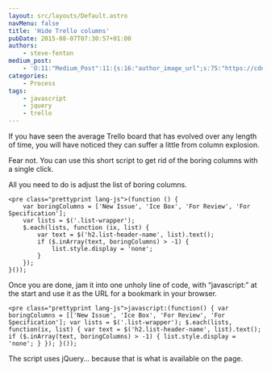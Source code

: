 ```yaml
---
layout: src/layouts/Default.astro
navMenu: false
title: 'Hide Trello columns'
pubDate: 2015-08-07T07:30:57+01:00
authors:
    - steve-fenton
medium_post:
    - 'O:11:"Medium_Post":11:{s:16:"author_image_url";s:75:"https://cdn-images-1.medium.com/fit/c/400/400/1*eXkhfEuF41g5W_xnc_ydLA.jpeg";s:10:"author_url";s:38:"https://medium.com/@steve.fenton.co.uk";s:11:"byline_name";N;s:12:"byline_email";N;s:10:"cross_link";s:3:"yes";s:2:"id";s:12:"1e11e678a302";s:21:"follower_notification";s:3:"yes";s:7:"license";s:19:"all-rights-reserved";s:14:"publication_id";s:2:"-1";s:6:"status";s:5:"draft";s:3:"url";s:51:"https://medium.com/@steve.fenton.co.uk/1e11e678a302";}'
categories:
    - Process
tags:
    - javascript
    - jquery
    - trello
---
```


If you have seen the average Trello board that has evolved over any length of time, you will have noticed they can suffer a little from column explosion.

Fear not. You can use this short script to get rid of the boring columns with a single click.

All you need to do is adjust the list of boring columns.

```
<pre class="prettyprint lang-js">(function () {
    var boringColumns = ['New Issue', 'Ice Box', 'For Review', 'For Specification'];
    var lists = $('.list-wrapper');
    $.each(lists, function (ix, list) {
        var text = $('h2.list-header-name', list).text();
        if ($.inArray(text, boringColumns) > -1) {
            list.style.display = 'none';
        }
    });
}());
```
Once you are done, jam it into one unholy line of code, with “javascript:” at the start and use it as the URL for a bookmark in your browser.

```
<pre class="prettyprint lang-js">javascript:(function() { var boringColumns = [['New Issue', 'Ice Box', 'For Review', 'For Specification']; var lists = $('.list-wrapper'); $.each(lists, function(ix, list) { var text = $('h2.list-header-name', list).text(); if ($.inArray(text, boringColumns) > -1) { list.style.display = 'none'; } }); }());
```
The script uses jQuery… because that is what is available on the page.